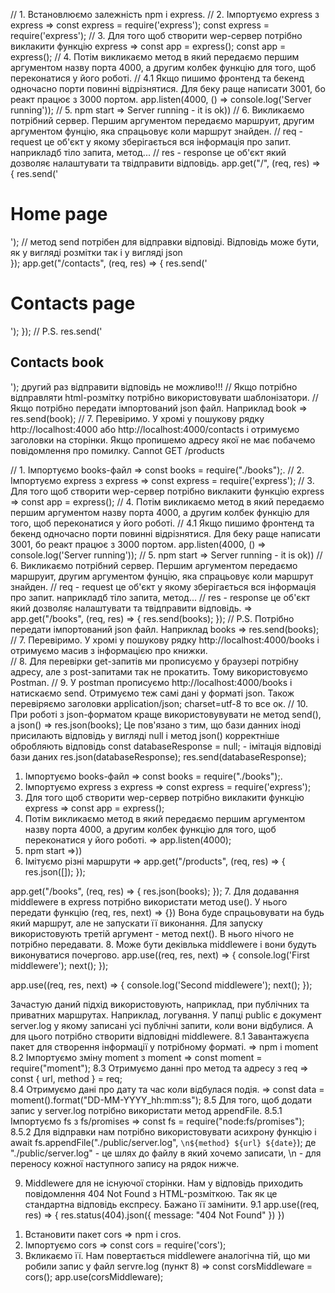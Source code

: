 <!--// Алгоритм налаштування wep-сервера express-example-1 -->
// 1. Встановлюємо залежність npm i express. 
// 2. Імпортуємо express з express => const express = require('express');
const express = require('express');
// 3. Для того щоб створити wep-сервер потрібно виклакити функцію express => const app = express(); 
const app = express(); 
// 4. Потім викликаємо метод в який передаємо першим аргументом назву порта 4000, а другим колбек функцію для того, щоб переконатися у його роботі.
// 4.1 Якщо пишимо фронтенд та бекенд одночасно порти повинні відрізнятися. Для беку раще написати 3001, бо реакт працює з 3000 портом.
app.listen(4000, () => console.log('Server running'));
// 5. npm start => Server running - it is ok))
// 6. Викликаємо потрібний сервер. Першим аргументом передаємо маршруит, другим аргументом фунцію, яка спрацьовує коли маршрут знайден.
// req - request це об'єкт у якому зберігається вся інформація про запит. наприкладб тіло запита, метод...
// res - response це об'єкт який дозволяє налаштувати та твідправити відповідь. 
app.get("/", (req, res) => {
    res.send('<h1>Home page</h1>'); // метод send потрібен для відправки відповіді. Відповідь може бути, як у вигляді розмітки так і у вигляді json  
});
app.get("/contacts", (req, res) => {
    res.send('<h1>Contacts page</h1>');
});
// P.S. res.send('<h2>Contacts book</h2>'); другий раз відправити відповідь не можливо!!!
// Якщо потрібно відправляти html-розмітку потрібно використовувати шаблонізатори. 
// Якщо потрібно передати імпортований json файл. Наприклад book => res.send(book); 
// 7. Перевіримо. У хромі у пошукову рядку http://localhost:4000 або http://localhost:4000/contacts і отримуємо заголовки на сторінки. Якщо пропишемо адресу якої не має побачемо повідомлення про помилку. Cannot GET /products 

<!-- Нюанси роботи express express-example-2 -->
// 1. Імпортуємо books-файл => const books = require("./books");. 
// 2. Імпортуємо express з express => const express = require('express');
// 3. Для того щоб створити wep-сервер потрібно виклакити функцію express => const app = express(); 
// 4. Потім викликаємо метод в який передаємо першим аргументом назву порта 4000, а другим колбек функцію для того, щоб переконатися у його роботі.
// 4.1 Якщо пишимо фронтенд та бекенд одночасно порти повинні відрізнятися. Для беку раще написати 3001, бо реакт працює з 3000 портом.
app.listen(4000, () => console.log('Server running'));
// 5. npm start => Server running - it is ok))
// 6. Викликаємо потрібний сервер. Першим аргументом передаємо маршруит, другим аргументом фунцію, яка спрацьовує коли маршрут знайден.
// req - request це об'єкт у якому зберігається вся інформація про запит. наприкладб тіло запита, метод...
// res - response це об'єкт який дозволяє налаштувати та твідправити відповідь. => 
app.get("/books", (req, res) => {
    res.send(books);
});
// P.S. Потрібно передати імпортований json файл. Наприклад books => res.send(books); 
// 7. Перевіримо. У хромі у пошукову рядку http://localhost:4000/books і отримуємо масив з інформацією про книжки.  
// 8. Для перевірки get-запитів ми прописуємо у браузері потрібну адресу, але з post-запитами так не прокатить. Тому використовуємо Postman. 
// 9. У postman прописуємо http://localhost:4000/books і натискаємо send. Отримуємо теж самі дані у форматі json. Також перевіряємо заголовки application/json; charset=utf-8 то все ок. 
// 10. При роботі з json-форматом краще використовувувати не метод send(), а json() => res.json(books); 
Це пов'язано з тим, що бази данних іноді присилають відповідь у вигляді null і метод json() корректніше обробляють відповідь
const databaseResponse = null; - імітація відповіді бази даних
res.json(databaseResponse); 
res.send(databaseResponse);  


<!-- Робота з middlewere express-example-3  -->
1. Імпортуємо books-файл => const books = require("./books");. 
2. Імпортуємо express з express => const express = require('express');
3. Для того щоб створити wep-сервер потрібно виклакити функцію express => const app = express(); 
4. Потім викликаємо метод в який передаємо першим аргументом назву порта 4000, а другим колбек функцію для того, щоб переконатися у його роботі. => app.listen(4000);
5. npm start =>))
6. Імітуємо різні маршрути =>
app.get("/products", (req, res) => {
    res.json([]);
});

app.get("/books", (req, res) => {
    res.json(books);
});
7. Для додавання middlewere в express потрібно використати метод use(). У нього передати функцію (req, res, next) => {}) 
Вона буде спрацьовувати на будь який маршрут, але не запускати її виконання. Для запуску використовують третій аргумент - метод next(). В нього нічого не потрібно передавати. 
8. Може бути деківлька middlewere і вони будуть виконуватися почергово. 
app.use((req, res, next) => {
    console.log('First middlewere');
    next();
});

app.use((req, res, next) => {
    console.log('Second middlewere');
    next();
}); 

Зачастую даний підхід використовують, наприклад, при публічних та приватних маршрутах. Наприклад, логування. У папці public є документ server.log у якому записані усі публічні запити, коли вони відбулися. А для цього потрібно створити відповідні middlewere. 
8.1 Завантажуєпа пакет для створення інформації у потрібному форматі. => npm i moment 
8.2 Імпортуємо зміну moment з moment => const moment = require("moment");
8.3 Отримуємо данні про метод та адресу з req => const { url, method } = req;  
8.4 Отримуємо дані про дату та час коли відбулася подія. => const data = moment().format("DD-MM-YYYY_hh:mm:ss");
8.5 Для того, щоб додати запис у server.log потрібно використати метод appendFile.
8.5.1 Імпортуємо fs з fs/promises => const fs = require("node:fs/promises"); 
8.5.2 Для відправки нам потрібно використовувати асихрону функцію і await fs.appendFile("./public/server.log", `\n${method} ${url} ${date}`); де "./public/server.log" - це шлях до файлу в який хочемо записати, \n - для переносу кожної наступного запису на рядок нижче.  

9. Middlewere для не існуючої сторінки. Нам у відповідь приходить повідомлення 404 Not Found з HTML-розміткою. Так як це стандартна відповідь експресу. Бажано її замінити. 
9.1 app.use((req, res) => {
    res.status(404).json({
        message: "404 Not Found"
    })
})

<!-- Помилка. Запит заблоковано за політикої корс-->
1. Встановити пакет cors => npm i cros. 
2. Імпортуємо cors => const cors = require('cors'); 
3. Вкликаємо її. Нам повертається middlewere аналогічна тій, що ми робили запис у файл servre.log (пункт 8) => const corsMiddleware = cors();   app.use(corsMiddleware);